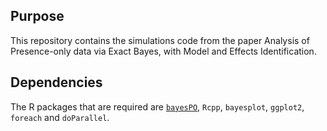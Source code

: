 ## Purpose

This repository contains the simulations code from the paper Analysis of Presence-only data via Exact Bayes, with Model and Effects Identification.

## Dependencies

The R packages that are required are [`bayesPO`](https://github.com/GuidoAMoreira/bayesPO), `Rcpp`, `bayesplot`, `ggplot2`, `foreach` and `doParallel`.
